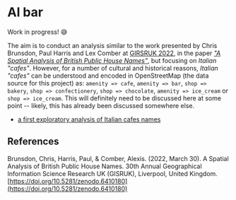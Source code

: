 # Al bar

Work in progress! :sweat_smile:

The aim is to conduct an analysis similar to the work presented by Chris Brunsdon, Paul Harris and Lex Comber at [GIRSRUK 2022](http://liverpool.gisruk.org/), in the paper [*"A Spatial Analysis of British Public House Names"*](https://doi.org/10.5281/zenodo.6410180), but focusing on *Italian "cafes"*. However, for a number of cultural and historical reasons, *Italian "cafes"* can be understood and encoded in OpenStreetMap (the data source for this project) as: `amenity => cafe`, `amenity => bar`, `shop => bakery`, `shop => confectionery`, `shop => chocolate`, `amenity => ice_cream` or `shop => ice_cream`. This will definitely need to be discussed here at some point -- likely, this has already been discussed somewhere else.

- [a first exploratory analysis of Italian cafes names](analysis/exploratory-analysis-of-italian-cafes-names.html)

## References

Brunsdon, Chris, Harris, Paul, & Comber, Alexis. (2022, March 30). A Spatial Analysis of British Public House Names. 30th Annual Geographical Information Science Research UK (GISRUK), Liverpool, United Kingdom. [https://doi.org/10.5281/zenodo.6410180](https://doi.org/10.5281/zenodo.6410180)